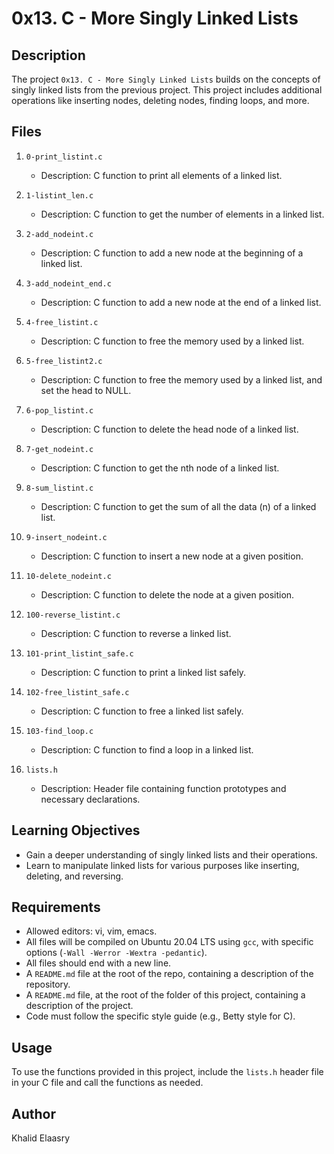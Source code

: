# 0x13. C - More Singly Linked Lists

## Description

The project `0x13. C - More Singly Linked Lists` builds on the concepts of singly linked lists from the previous project. This project includes additional operations like inserting nodes, deleting nodes, finding loops, and more.

## Files

1. `0-print_listint.c`
   - Description: C function to print all elements of a linked list.

2. `1-listint_len.c`
   - Description: C function to get the number of elements in a linked list.

3. `2-add_nodeint.c`
   - Description: C function to add a new node at the beginning of a linked list.

4. `3-add_nodeint_end.c`
   - Description: C function to add a new node at the end of a linked list.

5. `4-free_listint.c`
   - Description: C function to free the memory used by a linked list.

6. `5-free_listint2.c`
   - Description: C function to free the memory used by a linked list, and set the head to NULL.

7. `6-pop_listint.c`
   - Description: C function to delete the head node of a linked list.

8. `7-get_nodeint.c`
   - Description: C function to get the nth node of a linked list.

9. `8-sum_listint.c`
   - Description: C function to get the sum of all the data (n) of a linked list.

10. `9-insert_nodeint.c`
    - Description: C function to insert a new node at a given position.

11. `10-delete_nodeint.c`
    - Description: C function to delete the node at a given position.

12. `100-reverse_listint.c`
    - Description: C function to reverse a linked list.

13. `101-print_listint_safe.c`
    - Description: C function to print a linked list safely.

14. `102-free_listint_safe.c`
    - Description: C function to free a linked list safely.

15. `103-find_loop.c`
    - Description: C function to find a loop in a linked list.

16. `lists.h`
    - Description: Header file containing function prototypes and necessary declarations.

## Learning Objectives

- Gain a deeper understanding of singly linked lists and their operations.
- Learn to manipulate linked lists for various purposes like inserting, deleting, and reversing.

## Requirements

- Allowed editors: vi, vim, emacs.
- All files will be compiled on Ubuntu 20.04 LTS using `gcc`, with specific options (`-Wall -Werror -Wextra -pedantic`).
- All files should end with a new line.
- A `README.md` file at the root of the repo, containing a description of the repository.
- A `README.md` file, at the root of the folder of this project, containing a description of the project.
- Code must follow the specific style guide (e.g., Betty style for C).

## Usage

To use the functions provided in this project, include the `lists.h` header file in your C file and call the functions as needed.

## Author

Khalid Elaasry

